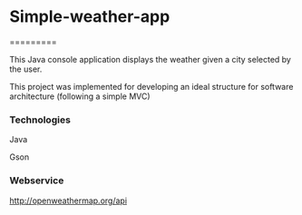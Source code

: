 # Simple-weather-app
=========

This Java console application displays the weather given a city selected by the user. 

This project was implemented for developing an ideal structure for software architecture (following a simple MVC)

### Technologies
Java

Gson

### Webservice
http://openweathermap.org/api
